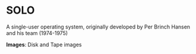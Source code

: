 # SOLO
A single-user operating system, originally developed by Per Brinch Hansen and his team (1974-1975)

**Images**: Disk and Tape images
